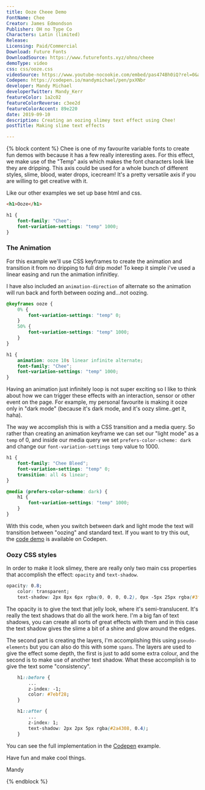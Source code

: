 ```yaml
---
title: Ooze Cheee Demo
FontName: Chee
Creator: James Edmondson
Publisher: OH no Type Co
Characters: Latin (limited)
Release:
Licensing: Paid/Commercial
Download: Future Fonts
DownloadSource: https://www.futurefonts.xyz/ohno/cheee
demoType: video
css: css/ooze.css
videoSource: https://www.youtube-nocookie.com/embed/pas474Bh0iQ?rel=0&amp;controls=0&amp;showinfo=0
Codepen: https://codepen.io/mandymichael/pen/pxXNbr
developer: Mandy Michael
developerTwitter: Mandy_Kerr
featureColor: 1a2c02
featureColorReverse: c3ee2d
featureColorAccent: 89e220
date: 2019-09-10
description: Creating an oozing slimey text effect using Chee!
postTitle: Making slime text effects

---
```



{% block content %}
Chee is one of my favourite variable fonts to create fun demos with because it has a few really interesting axes. For this effect, we make use of the "Temp" axis which makes the font characters look like they are dripping. This axis could be used for a whole bunch of different styles, slime, blood, water drops, icecream! It's a pretty versatile axis if you are willing to get creative with it.

Like our other examples we set up base html and css.

``` html
<h1>Ooze</h1>
```

``` css
h1 {
    font-family: "Chee";
	font-variation-settings: "temp" 1000;
}
```

### The Animation

For this example we'll use CSS keyframes to create the animation and transition it from no dripping to full drip mode! To keep it simple i've used a linear easing and run the animation infinitley.

I have also included an `animation-direction` of alternate so the animation will run back and forth between oozing and...not oozing.

``` css
@keyframes ooze {
	0% {
		font-variation-settings: "temp" 0;
	}
	50% {
		font-variation-settings: "temp" 1000;
	}
}

h1 {
    animation: ooze 10s linear infinite alternate;
    font-family: "Chee";
	font-variation-settings: "temp" 1000;
}
```

Having an animation just infinitely loop is not super exciting so I like to think about how we can trigger these effects with an interaction, sensor or other event on the page. For example, my personal favourite is making it ooze only in "dark mode" (because it's dark mode, and it's oozy slime..get it, haha).

The way we accomplish this is with a CSS transition and a media query. So rather than creating an animation keyframe we can set our "light mode" as a `temp` of 0, and inside our media query we set `prefers-color-scheme: dark` and change our `font-variation-settings` `temp` value to 1000.

```css
h1 {
	font-family: "Chee Bleed";
    font-variation-settings: "temp" 0;
    transition: all 4s linear;
}

@media (prefers-color-scheme: dark) {
	h1 {
		font-variation-settings: "temp" 1000;
	}
}
```

With this code, when you switch between dark and light mode the text will transition between "oozing" and standard text. If you want to try this out, the <a href="https://codepen.io/mandymichael/pen/xQxvPG">code demo</a> is available on Codepen.

### Oozy CSS styles

In order to make it look slimey, there are really only two main css properties that accomplish the effect: `opacity` and `text-shadow`.

```css
opacity: 0.8;
	color: transparent;
	text-shadow: 2px 8px 6px rgba(0, 0, 0, 0.2), 0px -5px 25px rgba(#3f6c12, 1);
```

The opacity is to give the text that jelly look, where it's semi-translucent. It's really the text shadows that do all the work here. I'm a big fan of text shadows, you can create all sorts of great effects with them and in this case the text shadow gives the slime a bit of a shine and glow around the edges.

The second part is creating the layers, I'm accomplishing this using `pseudo-elements` but you can also do this with some `spans`. The layers are used to give the effect some depth, the first is just to add some extra colour, and the second is to make use of another text shadow. What these accomplish is to give the text some "consistency".

```css
	h1::before {
        ...
		z-index: -1;
		color: #7ebf28;
	}

	h1::after {
        ...
		z-index: 1;
		text-shadow: 2px 2px 5px rgba(#2a4308, 0.4);
    }
```

You can see the full implementation in the [Codepen]({{Codepen}}) example.

Have fun and make cool things.

Mandy

{% endblock %}
